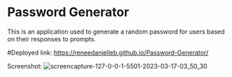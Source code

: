 # Password Generator

This is an application used to generate a random password for users based on their responses to prompts.


#Deployed link:
https://reneedanielleb.github.io/Password-Generator/

Screenshot:
![screencapture-127-0-0-1-5501-2023-03-17-03_50_30](https://user-images.githubusercontent.com/119815093/225808981-4dc6f02a-dde3-423e-9e0f-24c5740fe8f7.png)
